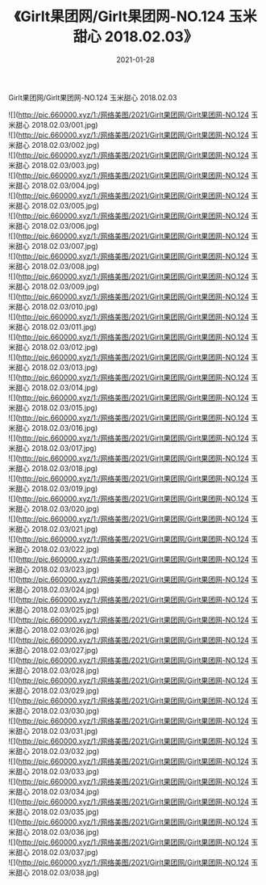 ﻿---
layout: post
title:  《Girlt果团网/Girlt果团网-NO.124 玉米甜心 2018.02.03》
date:   2021-01-28
img: http://pic.660000.xyz/1:/网络美图/2021/Girlt果团网/Girlt果团网-NO.124 玉米甜心 2018.02.03/000.jpg
categories: [美女, 清纯, 唯美]
---

Girlt果团网/Girlt果团网-NO.124 玉米甜心 2018.02.03

 ![](http://pic.660000.xyz/1:/网络美图/2021/Girlt果团网/Girlt果团网-NO.124 玉米甜心 2018.02.03/001.jpg) <br>![](http://pic.660000.xyz/1:/网络美图/2021/Girlt果团网/Girlt果团网-NO.124 玉米甜心 2018.02.03/002.jpg) <br>![](http://pic.660000.xyz/1:/网络美图/2021/Girlt果团网/Girlt果团网-NO.124 玉米甜心 2018.02.03/003.jpg) <br>![](http://pic.660000.xyz/1:/网络美图/2021/Girlt果团网/Girlt果团网-NO.124 玉米甜心 2018.02.03/004.jpg) <br>![](http://pic.660000.xyz/1:/网络美图/2021/Girlt果团网/Girlt果团网-NO.124 玉米甜心 2018.02.03/005.jpg) <br>![](http://pic.660000.xyz/1:/网络美图/2021/Girlt果团网/Girlt果团网-NO.124 玉米甜心 2018.02.03/006.jpg) <br>![](http://pic.660000.xyz/1:/网络美图/2021/Girlt果团网/Girlt果团网-NO.124 玉米甜心 2018.02.03/007.jpg) <br>![](http://pic.660000.xyz/1:/网络美图/2021/Girlt果团网/Girlt果团网-NO.124 玉米甜心 2018.02.03/008.jpg) <br>![](http://pic.660000.xyz/1:/网络美图/2021/Girlt果团网/Girlt果团网-NO.124 玉米甜心 2018.02.03/009.jpg) <br>![](http://pic.660000.xyz/1:/网络美图/2021/Girlt果团网/Girlt果团网-NO.124 玉米甜心 2018.02.03/010.jpg) <br>![](http://pic.660000.xyz/1:/网络美图/2021/Girlt果团网/Girlt果团网-NO.124 玉米甜心 2018.02.03/011.jpg) <br>![](http://pic.660000.xyz/1:/网络美图/2021/Girlt果团网/Girlt果团网-NO.124 玉米甜心 2018.02.03/012.jpg) <br>![](http://pic.660000.xyz/1:/网络美图/2021/Girlt果团网/Girlt果团网-NO.124 玉米甜心 2018.02.03/013.jpg) <br>![](http://pic.660000.xyz/1:/网络美图/2021/Girlt果团网/Girlt果团网-NO.124 玉米甜心 2018.02.03/014.jpg) <br>![](http://pic.660000.xyz/1:/网络美图/2021/Girlt果团网/Girlt果团网-NO.124 玉米甜心 2018.02.03/015.jpg) <br>![](http://pic.660000.xyz/1:/网络美图/2021/Girlt果团网/Girlt果团网-NO.124 玉米甜心 2018.02.03/016.jpg) <br>![](http://pic.660000.xyz/1:/网络美图/2021/Girlt果团网/Girlt果团网-NO.124 玉米甜心 2018.02.03/017.jpg) <br>![](http://pic.660000.xyz/1:/网络美图/2021/Girlt果团网/Girlt果团网-NO.124 玉米甜心 2018.02.03/018.jpg) <br>![](http://pic.660000.xyz/1:/网络美图/2021/Girlt果团网/Girlt果团网-NO.124 玉米甜心 2018.02.03/019.jpg) <br>![](http://pic.660000.xyz/1:/网络美图/2021/Girlt果团网/Girlt果团网-NO.124 玉米甜心 2018.02.03/020.jpg) <br>![](http://pic.660000.xyz/1:/网络美图/2021/Girlt果团网/Girlt果团网-NO.124 玉米甜心 2018.02.03/021.jpg) <br>![](http://pic.660000.xyz/1:/网络美图/2021/Girlt果团网/Girlt果团网-NO.124 玉米甜心 2018.02.03/022.jpg) <br>![](http://pic.660000.xyz/1:/网络美图/2021/Girlt果团网/Girlt果团网-NO.124 玉米甜心 2018.02.03/023.jpg) <br>![](http://pic.660000.xyz/1:/网络美图/2021/Girlt果团网/Girlt果团网-NO.124 玉米甜心 2018.02.03/024.jpg) <br>![](http://pic.660000.xyz/1:/网络美图/2021/Girlt果团网/Girlt果团网-NO.124 玉米甜心 2018.02.03/025.jpg) <br>![](http://pic.660000.xyz/1:/网络美图/2021/Girlt果团网/Girlt果团网-NO.124 玉米甜心 2018.02.03/026.jpg) <br>![](http://pic.660000.xyz/1:/网络美图/2021/Girlt果团网/Girlt果团网-NO.124 玉米甜心 2018.02.03/027.jpg) <br>![](http://pic.660000.xyz/1:/网络美图/2021/Girlt果团网/Girlt果团网-NO.124 玉米甜心 2018.02.03/028.jpg) <br>![](http://pic.660000.xyz/1:/网络美图/2021/Girlt果团网/Girlt果团网-NO.124 玉米甜心 2018.02.03/029.jpg) <br>![](http://pic.660000.xyz/1:/网络美图/2021/Girlt果团网/Girlt果团网-NO.124 玉米甜心 2018.02.03/030.jpg) <br>![](http://pic.660000.xyz/1:/网络美图/2021/Girlt果团网/Girlt果团网-NO.124 玉米甜心 2018.02.03/031.jpg) <br>![](http://pic.660000.xyz/1:/网络美图/2021/Girlt果团网/Girlt果团网-NO.124 玉米甜心 2018.02.03/032.jpg) <br>![](http://pic.660000.xyz/1:/网络美图/2021/Girlt果团网/Girlt果团网-NO.124 玉米甜心 2018.02.03/033.jpg) <br>![](http://pic.660000.xyz/1:/网络美图/2021/Girlt果团网/Girlt果团网-NO.124 玉米甜心 2018.02.03/034.jpg) <br>![](http://pic.660000.xyz/1:/网络美图/2021/Girlt果团网/Girlt果团网-NO.124 玉米甜心 2018.02.03/035.jpg) <br>![](http://pic.660000.xyz/1:/网络美图/2021/Girlt果团网/Girlt果团网-NO.124 玉米甜心 2018.02.03/036.jpg) <br>![](http://pic.660000.xyz/1:/网络美图/2021/Girlt果团网/Girlt果团网-NO.124 玉米甜心 2018.02.03/037.jpg) <br>![](http://pic.660000.xyz/1:/网络美图/2021/Girlt果团网/Girlt果团网-NO.124 玉米甜心 2018.02.03/038.jpg) <br>
